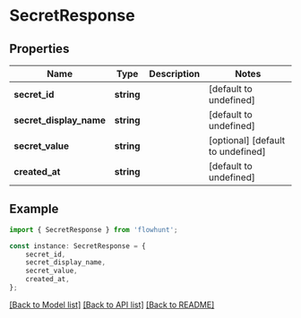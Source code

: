 # SecretResponse


## Properties

Name | Type | Description | Notes
------------ | ------------- | ------------- | -------------
**secret_id** | **string** |  | [default to undefined]
**secret_display_name** | **string** |  | [default to undefined]
**secret_value** | **string** |  | [optional] [default to undefined]
**created_at** | **string** |  | [default to undefined]

## Example

```typescript
import { SecretResponse } from 'flowhunt';

const instance: SecretResponse = {
    secret_id,
    secret_display_name,
    secret_value,
    created_at,
};
```

[[Back to Model list]](../README.md#documentation-for-models) [[Back to API list]](../README.md#documentation-for-api-endpoints) [[Back to README]](../README.md)
